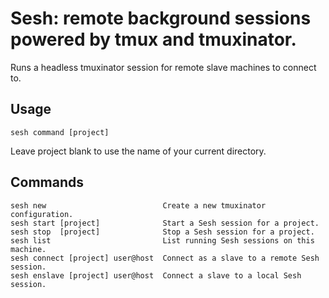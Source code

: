 # Sesh: remote background sessions powered by tmux and tmuxinator.
Runs a headless tmuxinator session for remote slave machines to connect to.

## Usage

    sesh command [project]

Leave project blank to use the name of your current directory.

## Commands

    sesh new                          Create a new tmuxinator configuration.
    sesh start [project]              Start a Sesh session for a project.
    sesh stop  [project]              Stop a Sesh session for a project.
    sesh list                         List running Sesh sessions on this machine.
    sesh connect [project] user@host  Connect as a slave to a remote Sesh session.
    sesh enslave [project] user@host  Connect a slave to a local Sesh session.
